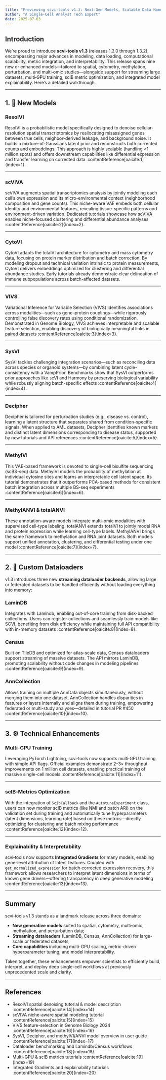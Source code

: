 ```yaml
---
title: "Previewing scvi‑tools v1.3: Next‑Gen Models, Scalable Data Handling & Core Enhancements"
author: "A Single‑Cell Analyst Tech Expert"
date: 2025‑07‑03
---
```


## Introduction

We’re proud to introduce **scvi‑tools v1.3** (releases 1.3.0 through 1.3.2), encompassing major advances in modeling, data loading, computational scalability, metric integration, and interpretability. This release spans nine new or enhanced models—tailored to spatial, cytometry, methylation, perturbation, and multi‑omic studies—alongside support for streaming large datasets, multi‑GPU training, scIB metric optimization, and integrated model explainability. Here’s a detailed walkthrough.

---

## 1. 🔬 New Models

### **ResolVI**  
ResolVI is a probabilistic model specifically designed to denoise cellular-resolution spatial transcriptomics by reallocating misassigned genes between true cells, neighbor-derived leakage, and background noise. It builds a mixture-of-Gaussians latent prior and reconstructs both corrected counts and embeddings. This approach is highly scalable (handling >1 million spots) and offers downstream capabilities like differential expression and transfer learning on corrected data :contentReference[oaicite:1]{index=1}.

---

### **scVIVA**  
scVIVA augments spatial transcriptomics analysis by jointly modeling each cell’s own expression and its micro-environmental context (neighborhood composition and gene counts). This niche-aware VAE embeds both cellular identity and environmental features, revealing tissue-specific patterns and environment-driven variation. Dedicated tutorials showcase how scVIVA enables niche-focused clustering and differential abundance analyses :contentReference[oaicite:2]{index=2}.

---

### **CytoVI**  
CytoVI adapts the totalVI architecture for cytometry and mass cytometry data, focusing on protein marker distribution and batch correction. By modeling dropout and technical variation intrinsic to protein measurements, CytoVI delivers embeddings optimized for clustering and differential abundance studies. Early tutorials already demonstrate clear delineation of immune subpopulations across batch-affected datasets.

---

### **VIVS**  
Variational Inference for Variable Selection (VIVS) identifies associations across modalities—such as gene–protein couplings—while rigorously controlling false discovery rates using conditional randomization. Demonstrated in Genome Biology, VIVS achieves interpretable and scalable feature selection, enabling discovery of biologically meaningful links in paired datasets :contentReference[oaicite:3]{index=3}.

---

### **SysVI**  
SysVI tackles challenging integration scenarios—such as reconciling data across species or organoid systems—by combining latent cycle-consistency with a VampPrior. Benchmarks show that SysVI outperforms prior approaches like scVI and Harmony by preserving biological variability while robustly aligning batch-specific effects :contentReference[oaicite:4]{index=4}.

---

### **Decipher**  
Decipher is tailored for perturbation studies (e.g., disease vs. control), learning a latent structure that separates shared from condition-specific signals. When applied to AML datasets, Decipher identifies known markers and distinct latent dimensions corresponding to disease status, supported by new tutorials and API references :contentReference[oaicite:5]{index=5}.

---

### **MethylVI**  
This VAE-based framework is devoted to single-cell bisulfite sequencing (scBS-seq) data. MethylVI models the probability of methylation at individual cytosine sites and learns an interpretable cell latent space. Its tutorial demonstrates that it outperforms PCA-based methods for consistent batch integration across multiple BS-seq experiments :contentReference[oaicite:6]{index=6}.

---

### **MethylANVI & totalANVI**  
These annotation-aware models integrate multi-omic modalities with supervised cell-type labeling. totalANVI extends totalVI to jointly model RNA and protein expression while learning cell-type labels. MethylANVI brings the same framework to methylation and RNA joint datasets. Both models support unified annotation, clustering, and differential testing under one model :contentReference[oaicite:7]{index=7}.

---

## 2. 🧩 Custom Dataloaders

v1.3 introduces three new **streaming dataloader backends**, allowing large or federated datasets to be handled efficiently without loading everything into memory:

### **LaminDB**  
Integrates with Lamindb, enabling out-of-core training from disk-backed collections. Users can register collections and seamlessly train models like SCVI, benefiting from disk efficiency while maintaining full API compatibility with in-memory datasets :contentReference[oaicite:8]{index=8}.

### **Census**  
Built on TileDB and optimized for atlas-scale data, Census dataloaders support streaming of massive datasets. The API mirrors LaminDB, promoting scalability without code changes in modeling pipelines :contentReference[oaicite:9]{index=9}.

### **AnnCollection**  
Allows training on multiple AnnData objects simultaneously, without merging them into one dataset. AnnCollection handles disparities in features or layers internally and aligns them during training, empowering federated or multi-study analyses—detailed in tutorial PR #450 :contentReference[oaicite:10]{index=10}.

---

## 3. ⚙️ Technical Enhancements

### Multi‑GPU Training  
Leveraging PyTorch Lightning, scvi‑tools now supports multi‑GPU training with simple API flags. Official examples demonstrate 2–3× throughput improvements on 1 million cell datasets, enabling practical training of massive single-cell models :contentReference[oaicite:11]{index=11}.

---

### scIB‑Metrics Optimization  
With the integration of `ScibCallback` and the `AutotuneExperiment` class, users can now monitor scIB metrics (like NMI and batch ARI) on the validation set during training and automatically tune hyperparameters (latent dimensions, learning rate) based on these metrics—directly optimizing for clustering and batch mixing performance :contentReference[oaicite:12]{index=12}.

---

### Explainability & Interpretability  
scvi‑tools now supports **Integrated Gradients** for many models, enabling gene-level attribution of latent features. Coupled with `get_normalized_expression` for batch‑corrected expression recovery, this framework allows researchers to interpret latent dimensions in terms of known gene drivers—offering transparency in deep generative modeling :contentReference[oaicite:13]{index=13}.

---

## Summary

scvi‑tools v1.3 stands as a landmark release across three domains:  
- **New generative models** suited to spatial, cytometry, multi‑omic, methylation, and perturbation data;  
- **Streaming dataloaders** (LaminDB, Census, AnnCollection) for large-scale or federated datasets;  
- **Core capabilities** including multi-GPU scaling, metric-driven hyperparameter tuning, and model interpretability.

Taken together, these enhancements empower scientists to efficiently build, interpret, and deploy deep single-cell workflows at previously unprecedented scale and clarity.

---

## References

- ResolVI spatial denoising tutorial & model description :contentReference[oaicite:14]{index=14}  
- scVIVA niche-aware spatial modeling tutorial :contentReference[oaicite:15]{index=15}  
- VIVS feature-selection in Genome Biology 2024 :contentReference[oaicite:16]{index=16}  
- SysVI, Decipher, and methylVI/ANVI model overview in user guide :contentReference[oaicite:17]{index=17}  
- Dataloader benchmarking and Lamindb/Census workflows :contentReference[oaicite:18]{index=18}  
- Multi-GPU & scIB metrics tutorials :contentReference[oaicite:19]{index=19}  
- Integrated Gradients and explainability tutorials :contentReference[oaicite:20]{index=20}  

